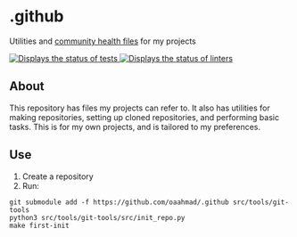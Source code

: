 # .github

Utilities and [community health files](https://docs.github.com/en/github/building-a-strong-community/creating-a-default-community-health-file) for my projects

<a href="https://github.com/oaahmad/.github/actions" title="Click to see actions">
	<img src="https://github.com/oaahmad/.github/workflows/test/badge.svg" alt="Displays the status of tests">
</a>
<a href="https://github.com/oaahmad/.github/actions" title="Click to see actions">
	<img src="https://github.com/oaahmad/.github/workflows/lint/badge.svg" alt="Displays the status of linters">
</a>

## About

This repository has files my projects can refer to. It also has utilities for making repositories, setting up cloned repositories, and performing basic tasks. This is for my own projects, and is tailored to my preferences.

## Use

1. Create a repository
2. Run:
```shell
git submodule add -f https://github.com/oaahmad/.github src/tools/git-tools
python3 src/tools/git-tools/src/init_repo.py
make first-init
```